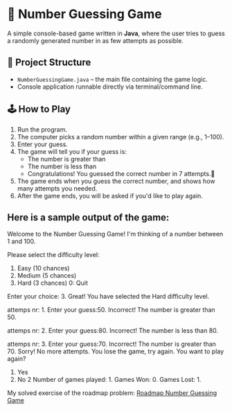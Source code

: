 # 🎯 Number Guessing Game

A simple console-based game written in **Java**, where the user tries to guess a randomly generated number in as few attempts as possible.

## 📁 Project Structure

- `NumberGuessingGame.java` – the main file containing the game logic.
- Console application runnable directly via terminal/command line.

## 🕹️ How to Play

1. Run the program.
2. The computer picks a random number within a given range (e.g., 1–100).
3. Enter your guess.
4. The game will tell you if your guess is:
   - The number is greater than
   - The number is less than
   - Congratulations! You guessed the correct number in 7 attempts.🎉
5. The game ends when you guess the correct number, and shows how many attempts you needed.
6. After the game ends, you will be asked if you'd like to play again.

## Here is a sample output of the game:

Welcome to the Number Guessing Game!
I'm thinking of a number between 1 and 100.

Please select the difficulty level:
1. Easy (10 chances)
2. Medium (5 chances)
3. Hard (3 chances)
0: Quit

Enter your choice: 3.
Great! You have selected the Hard difficulty level.

attemps nr: 1.
Enter your guess:50.
Incorrect! The number is greater than 50.

attemps nr: 2.
Enter your guess:80.
Incorrect! The number is less than 80.

attemps nr: 3.
Enter your guess:70.
Incorrect! The number is greater than 70.
Sorry! No more attempts. You lose the game, try again.
You want to play again?
1. Yes
2. No
2
Number of games played: 1.
Games Won: 0.
Games Lost: 1.

My solved exercise of the roadmap problem: [Roadmap Number Guessing Game](https://roadmap.sh/projects/number-guessing-game)
